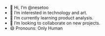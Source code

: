 - 👋 Hi, I’m @nesetoo
- 👀 I’m interested in technology and art.
- 🌱 I’m currently learning product analysis.
- 💞️ I’m looking to collaborate on new projects.
- 😄 Pronouns: Only Human

<!---
nesetoo/nesetoo is a ✨ special ✨ repository because its `README.md` (this file) appears on your GitHub profile.
You can click the Preview link to take a look at your changes.
--->

